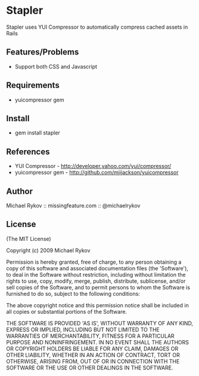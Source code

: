 Stapler
=======

Stapler uses YUI Compressor to automatically compress cached assets in Rails


Features/Problems
-----------------

* Support both CSS and Javascript


Requirements
------------

* yuicompressor gem


Install
-------

* gem install stapler


References
----------

  * YUI Compressor - <http://developer.yahoo.com/yui/compressor/>
  * yuicompressor gem - <http://github.com/mjijackson/yuicompressor>


Author
------

Michael Rykov :: missingfeature.com :: @michaelrykov


License
-------

(The MIT License)

Copyright (c) 2009  Michael Rykov

Permission is hereby granted, free of charge, to any person obtaining
a copy of this software and associated documentation files (the
'Software'), to deal in the Software without restriction, including
without limitation the rights to use, copy, modify, merge, publish,
distribute, sublicense, and/or sell copies of the Software, and to
permit persons to whom the Software is furnished to do so, subject to
the following conditions:

The above copyright notice and this permission notice shall be
included in all copies or substantial portions of the Software.

THE SOFTWARE IS PROVIDED 'AS IS', WITHOUT WARRANTY OF ANY KIND,
EXPRESS OR IMPLIED, INCLUDING BUT NOT LIMITED TO THE WARRANTIES OF
MERCHANTABILITY, FITNESS FOR A PARTICULAR PURPOSE AND NONINFRINGEMENT.
IN NO EVENT SHALL THE AUTHORS OR COPYRIGHT HOLDERS BE LIABLE FOR ANY
CLAIM, DAMAGES OR OTHER LIABILITY, WHETHER IN AN ACTION OF CONTRACT,
TORT OR OTHERWISE, ARISING FROM, OUT OF OR IN CONNECTION WITH THE
SOFTWARE OR THE USE OR OTHER DEALINGS IN THE SOFTWARE.
